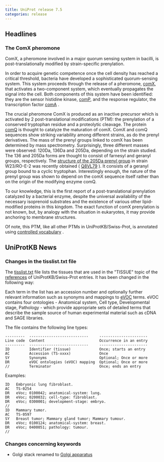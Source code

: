 ```yaml
---
title: UniProt release 7.5
categories: release
---
```


## Headlines

### The ComX pheromone

ComX, a pheromone involved in a major quorum sensing system in bacilli, is post-translationally modified by strain-specific prenylation.

In order to acquire genetic competence once the cell density has reached a critical threshold, bacteria have developed a sophisticated quorum-sensing system. This system proceeds through the release of a pheromone, [comX](http://www.uniprot.org/uniprot/Q8VL79), that activates a two-component system, which eventually propagates the signal into the cell. Both components of this system have been identified: they are the sensor histidine kinase, [comP](http://www.uniprot.org/uniprot/Q99027), and the response regulator, the transcription factor [comA](http://www.uniprot.org/uniprot/P14204) .

The crucial pheromone ComX is produced as an inactive precursor which is activated by 2 post-translational modifications (PTM): the prenylation of a conserved tryptophan residue and a proteolytic cleavage. The protein [comQ](http://www.uniprot.org/uniprot/P33690) is thought to catalyze the maturation of comX. ComX and comQ sequences show striking variability among different strains, as do the prenyl derivatives. The mass of the prenyl groups linked to comX has been determined by mass spectrometry. Surprisingly, three different masses were observed: 120Da, 136Da and 205Da, depending on the strain studied. The 136 and 205Da forms are thought to consist of farnesyl and geranyl groups, respectively. The [structure of the 205Da prenyl group](http://view.ncbi.nlm.nih.gov/pubmed/16407988) in strain W23/RO-E-2 was recently obtained ( [Q8VL79](http://www.uniprot.org/uniprot/Q8VL79) ). It consists of a geranyl group bound to a cyclic tryptophan. Interestingly enough, the nature of the prenyl group was shown to depend on the comX sequence itself rather than on the origin of the modifying enzyme comQ.

To our knowledge, this is the first report of a post-translational prenylation catalyzed by a bacterial enzyme, despite the universal availability of the necessary isoprenoid substrates and the existence of various other lipid-modified proteins in this kingdom. The exact function of comX prenylation is not known, but, by analogy with the situation in eukaryotes, it may provide anchoring to membrane structures.

Of note, this PTM, like all other PTMs in UniProtKB/Swiss-Prot, is annotated using [controlled vocabulary](http://www.uniprot.org/docs/ptmlist) .

  

## UniProtKB News

### Changes in the tisslist.txt file

The [tisslist.txt](http://www.uniprot.org/docs/tisslist) file lists the tissues that are used in the "TISSUE" topic of the [references](http://www.uniprot.org/manual/references) of UniProtKB/Swiss-Prot entries. It has been changed in the following way:

Each term in the list has an accession number and optionally further relevant information such as synonyms and mappings to [eVOC](http://www.evocontology.org/) terms. eVOC contains four ontologies - Anatomical system, Cell type, Developmental stage, Pathology - which provide appropriate sets of detailed terms that describe the sample source of human experimental material such as cDNA and SAGE libraries.

The file contains the following line types:

    ---------  ---------------------------     ----------------------
    Line code  Content                         Occurrence in an entry
    ---------  ---------------------------     ----------------------
    ID         Identifier (tissue)             Once; starts an entry
    AC         Accession (TS-xxxx)             Once
    SY         Synonyms                        Optional; Once or more
    DR         eVOC ontologies (eVOC) mapping  Optional; Once or more
    //         Terminator                      Once; ends an entry

Examples:

    ID   Embryonic lung fibroblast.
    AC   TS-0254
    DR   eVoc; 0100042; anatomical-system: lung.
    DR   eVoc; 0200032; cell-type: fibroblast.
    DR   eVoc; 0300001; development-stage: embryo.
    //
    ID   Mammary tumor.
    AC   TS-0597
    SY   Breast tumor; Mammary gland tumor; Mammary tumour.
    DR   eVoc; 0100124; anatomical-system: breast.
    DR   eVoc; 0400051; pathology: tumour.
    //

### Changes concerning keywords

-   Golgi stack renamed to [Golgi apparatus](http://www.uniprot.org/keywords/KW-0333)
